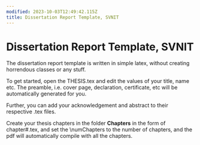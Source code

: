 ```yaml
---
modified: 2023-10-03T12:49:42.115Z
title: Dissertation Report Template, SVNIT
---
```


# Dissertation Report Template, SVNIT

The dissertation report template is written in simple latex, without creating horrendous classes or any stuff. 

To get started, open the THESIS.tex and edit the values of your title, name etc. The preamble, i.e. cover page, declaration, certificate, etc will be automatically generated for you. 

Further, you can add your acknowledgement and abstract to their respective .tex files.

Create your thesis chapters in the folder **Chapters** in the form of chapter#.tex, and set the \numChapters to the number of chapters, and the pdf will automatically compile with all the chapters. 